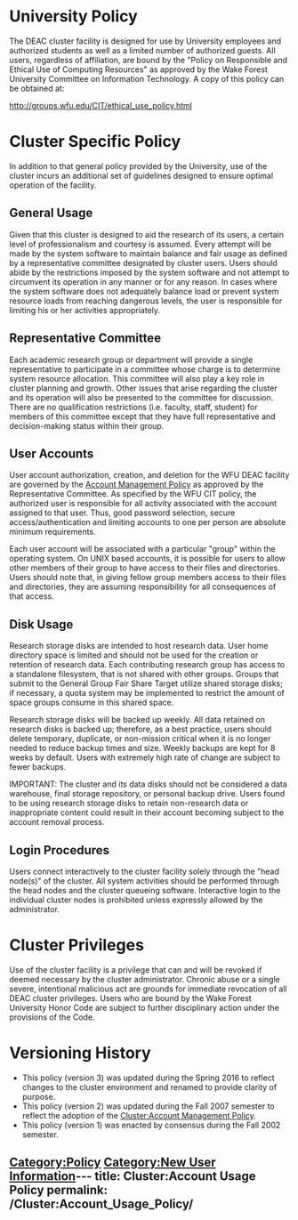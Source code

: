 # University Policy

The DEAC cluster facility is designed for use by University employees
and authorized students as well as a limited number of authorized
guests. All users, regardless of affiliation, are bound by the "Policy
on Responsible and Ethical Use of Computing Resources" as approved by
the Wake Forest University Committee on Information Technology. A copy
of this policy can be obtained at:

<http://groups.wfu.edu/CIT/ethical_use_policy.html>

# Cluster Specific Policy

In addition to that general policy provided by the University, use of
the cluster incurs an additional set of guidelines designed to ensure
optimal operation of the facility.

## General Usage

Given that this cluster is designed to aid the research of its users, a
certain level of professionalism and courtesy is assumed. Every attempt
will be made by the system software to maintain balance and fair usage
as defined by a representative committee designated by cluster users.
Users should abide by the restrictions imposed by the system software
and not attempt to circumvent its operation in any manner or for any
reason. In cases where the system software does not adequately balance
load or prevent system resource loads from reaching dangerous levels,
the user is responsible for limiting his or her activities
appropriately.

## Representative Committee

Each academic research group or department will provide a single
representative to participate in a committee whose charge is to
determine system resource allocation. This committee will also play a
key role in cluster planning and growth. Other issues that arise
regarding the cluster and its operation will also be presented to the
committee for discussion. There are no qualification restrictions (i.e.
faculty, staff, student) for members of this committee except that they
have full representative and decision-making status within their group.

## User Accounts

User account authorization, creation, and deletion for the WFU DEAC
facility are governed by the [Account Management
Policy](Cluster:Account_Management_Policy "wikilink") as approved by the
Representative Committee. As specified by the WFU CIT policy, the
authorized user is responsible for all activity associated with the
account assigned to that user. Thus, good password selection, secure
access/authentication and limiting accounts to one per person are
absolute minimum requirements.

Each user account will be associated with a particular "group" within
the operating system. On UNIX based accounts, it is possible for users
to allow other members of their group to have access to their files and
directories. Users should note that, in giving fellow group members
access to their files and directories, they are assuming responsibility
for all consequences of that access.

## Disk Usage

Research storage disks are intended to host research data. User home
directory space is limited and should not be used for the creation or
retention of research data. Each contributing research group has access
to a standalone filesystem, that is not shared with other groups. Groups
that submit to the General Group Fair Share Target utilize shared
storage disks; if necessary, a quota system may be implemented to
restrict the amount of space groups consume in this shared space.

Research storage disks will be backed up weekly. All data retained on
research disks is backed up; therefore, as a best practice, users should
delete temporary, duplicate, or non-mission critical when it is no
longer needed to reduce backup times and size. Weekly backups are kept
for 8 weeks by default. Users with extremely high rate of change are
subject to fewer backups.

IMPORTANT: The cluster and its data disks should not be considered a
data warehouse, final storage repository, or personal backup drive.
Users found to be using research storage disks to retain non-research
data or inappropriate content could result in their account becoming
subject to the account removal process.

## Login Procedures

Users connect interactively to the cluster facility solely through the
"head node(s)" of the cluster. All system activities should be performed
through the head nodes and the cluster queueing software. Interactive
login to the individual cluster nodes is prohibited unless expressly
allowed by the administrator.

# Cluster Privileges

Use of the cluster facility is a privilege that can and will be revoked
if deemed necessary by the cluster administrator. Chronic abuse or a
single severe, intentional malicious act are grounds for immediate
revocation of all DEAC cluster privileges. Users who are bound by the
Wake Forest University Honor Code are subject to further disciplinary
action under the provisions of the Code.

# Versioning History

  - This policy (version 3) was updated during the Spring 2016 to
    reflect changes to the cluster environment and renamed to provide
    clarity of purpose.
  - This policy (version 2) was updated during the Fall 2007 semester to
    reflect the adoption of the [Cluster:Account Management
    Policy](Cluster:Account_Management_Policy "wikilink").
  - This policy (version 1) was enacted by consensus during the Fall
    2002 semester.

[Category:Policy](Category:Policy "wikilink") [Category:New User
Information](Category:New_User_Information "wikilink")---
title: Cluster:Account Usage Policy
permalink: /Cluster:Account_Usage_Policy/
---

